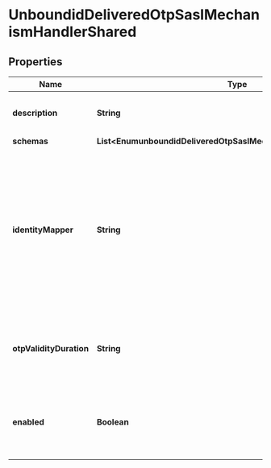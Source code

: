 

# UnboundidDeliveredOtpSaslMechanismHandlerShared


## Properties

| Name | Type | Description | Notes |
|------------ | ------------- | ------------- | -------------|
|**description** | **String** | A description for this SASL Mechanism Handler |  [optional] |
|**schemas** | **List&lt;EnumunboundidDeliveredOtpSaslMechanismHandlerSchemaUrn&gt;** |  |  |
|**identityMapper** | **String** | The identity mapper that should be used to identify the user(s) targeted in the authentication and/or authorization identities contained in the bind request. This will only be used for \&quot;u:\&quot;-style identities. |  |
|**otpValidityDuration** | **String** | The maximum length of time that a one-time password value should be considered valid. |  [optional] |
|**enabled** | **Boolean** | Indicates whether the SASL mechanism handler is enabled for use. |  |



